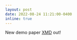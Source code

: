 ```yaml
---
layout: post
date: 2022-08-24 11:21:00-0400
inline: true
---
```


New demo paper [XMD](https://inklab.usc.edu/xmd/) out!